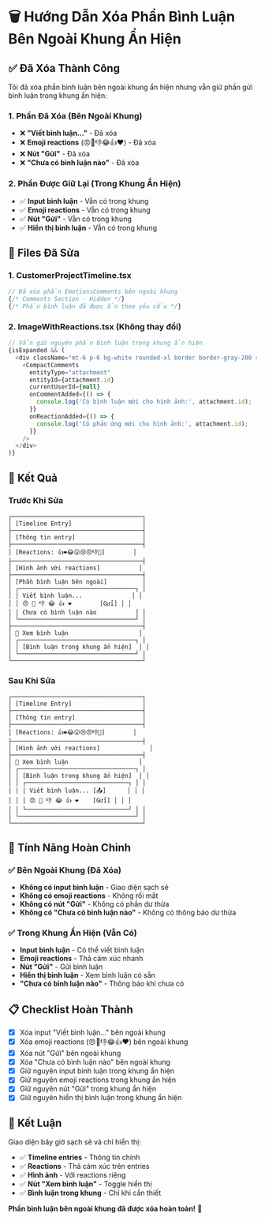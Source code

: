 # 🗑️ Hướng Dẫn Xóa Phần Bình Luận Bên Ngoài Khung Ẩn Hiện

## ✅ **Đã Xóa Thành Công**

Tôi đã xóa phần bình luận bên ngoài khung ẩn hiện nhưng vẫn giữ phần gửi bình luận trong khung ẩn hiện:

### **1. Phần Đã Xóa (Bên Ngoài Khung)**
- ❌ **"Viết bình luận..."** - Đã xóa
- ❌ **Emoji reactions** (😠🎉👎😂👍❤️) - Đã xóa  
- ❌ **Nút "Gửi"** - Đã xóa
- ❌ **"Chưa có bình luận nào"** - Đã xóa

### **2. Phần Được Giữ Lại (Trong Khung Ẩn Hiện)**
- ✅ **Input bình luận** - Vẫn có trong khung
- ✅ **Emoji reactions** - Vẫn có trong khung
- ✅ **Nút "Gửi"** - Vẫn có trong khung
- ✅ **Hiển thị bình luận** - Vẫn có trong khung

## 🔧 **Files Đã Sửa**

### **1. CustomerProjectTimeline.tsx**
```typescript
// Đã xóa phần EmotionsComments bên ngoài khung
{/* Comments Section - Hidden */}
{/* Phần bình luận đã được ẩn theo yêu cầu */}
```

### **2. ImageWithReactions.tsx (Không thay đổi)**
```typescript
// Vẫn giữ nguyên phần bình luận trong khung ẩn hiện
{isExpanded && (
  <div className="mt-6 p-6 bg-white rounded-xl border border-gray-200 shadow-lg">
    <CompactComments
      entityType="attachment"
      entityId={attachment.id}
      currentUserId={null}
      onCommentAdded={() => {
        console.log('Có bình luận mới cho hình ảnh:', attachment.id);
      }}
      onReactionAdded={() => {
        console.log('Có phản ứng mới cho hình ảnh:', attachment.id);
      }}
    />
  </div>
)}
```

## 🎯 **Kết Quả**

### **Trước Khi Sửa**
```
┌─────────────────────────────────────┐
│ [Timeline Entry]                    │
├─────────────────────────────────────┤
│ [Thông tin entry]                   │
├─────────────────────────────────────┤
│ [Reactions: 👍❤️😂😮😢😠👎🎉]        │
├─────────────────────────────────────┤
│ [Hình ảnh với reactions]           │
├─────────────────────────────────────┤
│ [Phần bình luận bên ngoài]          │
│ ┌─────────────────────────────────┐ │
│ │ Viết bình luận...              │ │
│ │ 😠 🎉 👎 😂 👍 ❤️        [Gửi] │ │
│ │ Chưa có bình luận nào           │ │
│ └─────────────────────────────────┘ │
├─────────────────────────────────────┤
│ 💬 Xem bình luận                    │
│ ┌─────────────────────────────────┐ │
│ │ [Bình luận trong khung ẩn hiện]  │ │
│ └─────────────────────────────────┘ │
└─────────────────────────────────────┘
```

### **Sau Khi Sửa**
```
┌─────────────────────────────────────┐
│ [Timeline Entry]                    │
├─────────────────────────────────────┤
│ [Thông tin entry]                   │
├─────────────────────────────────────┤
│ [Reactions: 👍❤️😂😮😢😠👎🎉]        │
├─────────────────────────────────────┤
│ [Hình ảnh với reactions]              │
├─────────────────────────────────────┤
│ 💬 Xem bình luận                    │
│ ┌─────────────────────────────────┐ │
│ │ [Bình luận trong khung ẩn hiện]  │ │
│ │ ┌─────────────────────────────┐ │ │
│ │ │ Viết bình luận... [📤]      │ │ │
│ │ │ 😠 🎉 👎 😂 👍 ❤️    [Gửi] │ │ │
│ │ └─────────────────────────────┘ │ │
│ └─────────────────────────────────┘ │
└─────────────────────────────────────┘
```

## 🚀 **Tính Năng Hoàn Chỉnh**

### **✅ Bên Ngoài Khung (Đã Xóa)**
- **Không có input bình luận** - Giao diện sạch sẽ
- **Không có emoji reactions** - Không rối mắt
- **Không có nút "Gửi"** - Không có phần dư thừa
- **Không có "Chưa có bình luận nào"** - Không có thông báo dư thừa

### **✅ Trong Khung Ẩn Hiện (Vẫn Có)**
- **Input bình luận** - Có thể viết bình luận
- **Emoji reactions** - Thả cảm xúc nhanh
- **Nút "Gửi"** - Gửi bình luận
- **Hiển thị bình luận** - Xem bình luận có sẵn
- **"Chưa có bình luận nào"** - Thông báo khi chưa có

## 📋 **Checklist Hoàn Thành**

- [x] Xóa input "Viết bình luận..." bên ngoài khung
- [x] Xóa emoji reactions (😠🎉👎😂👍❤️) bên ngoài khung
- [x] Xóa nút "Gửi" bên ngoài khung
- [x] Xóa "Chưa có bình luận nào" bên ngoài khung
- [x] Giữ nguyên input bình luận trong khung ẩn hiện
- [x] Giữ nguyên emoji reactions trong khung ẩn hiện
- [x] Giữ nguyên nút "Gửi" trong khung ẩn hiện
- [x] Giữ nguyên hiển thị bình luận trong khung ẩn hiện

## 🎉 **Kết Luận**

Giao diện bây giờ sạch sẽ và chỉ hiển thị:

- ✅ **Timeline entries** - Thông tin chính
- ✅ **Reactions** - Thả cảm xúc trên entries
- ✅ **Hình ảnh** - Với reactions riêng
- ✅ **Nút "Xem bình luận"** - Toggle hiển thị
- ✅ **Bình luận trong khung** - Chỉ khi cần thiết

**Phần bình luận bên ngoài khung đã được xóa hoàn toàn!** 🚀


